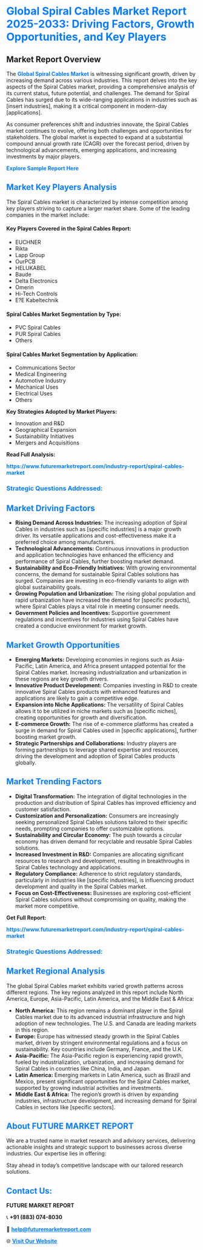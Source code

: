 <h1 style="color: #007BFF;">Global Spiral Cables Market Report 2025-2033: Driving Factors, Growth Opportunities, and Key Players</h1>

<section id="overview">
<h2>Market Report Overview</h2>
<p>The <a href="https://www.futuremarketreport.com/industry-report/spiral-cables-market" style="color: #007BFF; text-decoration: none;"><strong>Global Spiral Cables Market</strong></a> is witnessing significant growth, driven by increasing demand across various industries. This report delves into the key aspects of the Spiral Cables market, providing a comprehensive analysis of its current status, future potential, and challenges. The demand for Spiral Cables has surged due to its wide-ranging applications in industries such as [insert industries], making it a critical component in modern-day [applications].</p>
<p>As consumer preferences shift and industries innovate, the Spiral Cables market continues to evolve, offering both challenges and opportunities for stakeholders. The global market is expected to expand at a substantial compound annual growth rate (CAGR) over the forecast period, driven by technological advancements, emerging applications, and increasing investments by major players.</p>
</section>

<section id="overview">
<p><a href="https://www.futuremarketreport.com/request-sample/reportId=115436" style="color: #007BFF; text-decoration: none;"><strong>Explore Sample Report Here</strong></a></p>
</section>

<section id="key-players">
<h2 style="color: #007BFF;">Market Key Players Analysis</h2>
<p>The Spiral Cables market is characterized by intense competition among key players striving to capture a larger market share. Some of the leading companies in the market include:</p>
<h4>Key Players Covered in the Spiral Cables Report:</h4>
<ul><li>EUCHNER</li><li>Rikta</li><li>Lapp Group</li><li>OurPCB</li><li>HELUKABEL</li><li>Baude</li><li>Delta Electronics</li><li>Omerin</li><li>Hi-Tech Controls</li><li>E?E Kabeltechnik</li></ul>
<h4>Spiral Cables Market Segmentation by Type:</h4>
<ul><li>PVC Spiral Cables</li><li>PUR Spiral Cables</li><li>Others</li></ul>

<h4>Spiral Cables Market Segmentation by Application:</h4>
<ul><li>Communications Sector</li><li>Medical Engineering</li><li>Automotive Industry</li><li>Mechanical Uses</li><li>Electrical Uses</li><li>Others</li></ul>
<p><strong>Key Strategies Adopted by Market Players:</strong></p>
<ul>
<li>Innovation and R&D</li>
<li>Geographical Expansion</li>
<li>Sustainability Initiatives</li>
<li>Mergers and Acquisitions</li>
</ul>
</section>

<section>
<p><strong>Read Full Analysis: </strong></p><a href="https://www.futuremarketreport.com/industry-report/spiral-cables-market" style="color: #007BFF; text-decoration: none;"><strong>https://www.futuremarketreport.com/industry-report/spiral-cables-market</strong></a>
<h3 style="color: #007BFF;">Strategic Questions Addressed:</h3>
</section>

<section id="driving-factors">
<h2 style="color: #007BFF;">Market Driving Factors</h2>
<ul>
<li><strong>Rising Demand Across Industries:</strong> The increasing adoption of Spiral Cables in industries such as [specific industries] is a major growth driver. Its versatile applications and cost-effectiveness make it a preferred choice among manufacturers.</li>
<li><strong>Technological Advancements:</strong> Continuous innovations in production and application technologies have enhanced the efficiency and performance of Spiral Cables, further boosting market demand.</li>
<li><strong>Sustainability and Eco-Friendly Initiatives:</strong> With growing environmental concerns, the demand for sustainable Spiral Cables solutions has surged. Companies are investing in eco-friendly variants to align with global sustainability goals.</li>
<li><strong>Growing Population and Urbanization:</strong> The rising global population and rapid urbanization have increased the demand for [specific products], where Spiral Cables plays a vital role in meeting consumer needs.</li>
<li><strong>Government Policies and Incentives:</strong> Supportive government regulations and incentives for industries using Spiral Cables have created a conducive environment for market growth.</li>
</ul>
</section>

<section id="growth-opportunities">
<h2 style="color: #007BFF;">Market Growth Opportunities</h2>
<ul>
<li><strong>Emerging Markets:</strong> Developing economies in regions such as Asia-Pacific, Latin America, and Africa present untapped potential for the Spiral Cables market. Increasing industrialization and urbanization in these regions are key growth drivers.</li>
<li><strong>Innovative Product Development:</strong> Companies investing in R&D to create innovative Spiral Cables products with enhanced features and applications are likely to gain a competitive edge.</li>
<li><strong>Expansion into Niche Applications:</strong> The versatility of Spiral Cables allows it to be utilized in niche markets such as [specific niches], creating opportunities for growth and diversification.</li>
<li><strong>E-commerce Growth:</strong> The rise of e-commerce platforms has created a surge in demand for Spiral Cables used in [specific applications], further boosting market growth.</li>
<li><strong>Strategic Partnerships and Collaborations:</strong> Industry players are forming partnerships to leverage shared expertise and resources, driving the development and adoption of Spiral Cables products globally.</li>
</ul>
</section>

<section id="trending-factors">
<h2 style="color: #007BFF;">Market Trending Factors</h2>
<ul>
<li><strong>Digital Transformation:</strong> The integration of digital technologies in the production and distribution of Spiral Cables has improved efficiency and customer satisfaction.</li>
<li><strong>Customization and Personalization:</strong> Consumers are increasingly seeking personalized Spiral Cables solutions tailored to their specific needs, prompting companies to offer customizable options.</li>
<li><strong>Sustainability and Circular Economy:</strong> The push towards a circular economy has driven demand for recyclable and reusable Spiral Cables solutions.</li>
<li><strong>Increased Investment in R&D:</strong> Companies are allocating significant resources to research and development, resulting in breakthroughs in Spiral Cables technology and applications.</li>
<li><strong>Regulatory Compliance:</strong> Adherence to strict regulatory standards, particularly in industries like [specific industries], is influencing product development and quality in the Spiral Cables market.</li>
<li><strong>Focus on Cost-Effectiveness:</strong> Businesses are exploring cost-efficient Spiral Cables solutions without compromising on quality, making the market more competitive.</li>
</ul>
</section>

<section>
<p><strong>Get Full Report: </strong></p><a href="https://www.futuremarketreport.com/industry-report/spiral-cables-market" style="color: #007BFF; text-decoration: none;"><strong>https://www.futuremarketreport.com/industry-report/spiral-cables-market</strong></a>
<h3 style="color: #007BFF;">Strategic Questions Addressed:</h3>
</section>


<section id="regional-analysis">
<h2 style="color: #007BFF;">Market Regional Analysis</h2>
<p>The global Spiral Cables market exhibits varied growth patterns across different regions. The key regions analyzed in this report include North America, Europe, Asia-Pacific, Latin America, and the Middle East & Africa:</p>
<ul>
<li><strong>North America:</strong> This region remains a dominant player in the Spiral Cables market due to its advanced industrial infrastructure and high adoption of new technologies. The U.S. and Canada are leading markets in this region.</li>
<li><strong>Europe:</strong> Europe has witnessed steady growth in the Spiral Cables market, driven by stringent environmental regulations and a focus on sustainability. Key countries include Germany, France, and the U.K.</li>
<li><strong>Asia-Pacific:</strong> The Asia-Pacific region is experiencing rapid growth, fueled by industrialization, urbanization, and increasing demand for Spiral Cables in countries like China, India, and Japan.</li>
<li><strong>Latin America:</strong> Emerging markets in Latin America, such as Brazil and Mexico, present significant opportunities for the Spiral Cables market, supported by growing industrial activities and investments.</li>
<li><strong>Middle East & Africa:</strong> The region’s growth is driven by expanding industries, infrastructure development, and increasing demand for Spiral Cables in sectors like [specific sectors].</li>
</ul>
</section>

<footer>
<h2 style="color: #007BFF;">About FUTURE MARKET REPORT</h2>
<p>We are a trusted name in market research and advisory services, delivering actionable insights and strategic support to businesses across diverse industries. Our expertise lies in offering:</p>

<p>Stay ahead in today’s competitive landscape with our tailored research solutions.</p>

<h2 style="color: #007BFF;">Contact Us:</h2>
<p><strong>FUTURE MARKET REPORT</strong></p>
<p>📞 <strong>+91 (883) 074-8030</strong></p>
<p>📧 <strong><a href="mailto:help@futuremarketreport.com" style="color: #007BFF;">help@futuremarketreport.com</a></strong></p>
<p>🌐 <strong><a href="https://www.futuremarketreport.com/" style="color: #007BFF;">Visit Our Website</a></strong></p>
</footer>